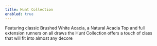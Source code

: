 ```yaml
---
title: Hunt Collection
enabled: true
---
```

Featuring classic Brushed White Acacia, a Natural Acacia Top and full extension runners on all draws the Hunt Collection offers a touch of class that will fit into almost any decore
